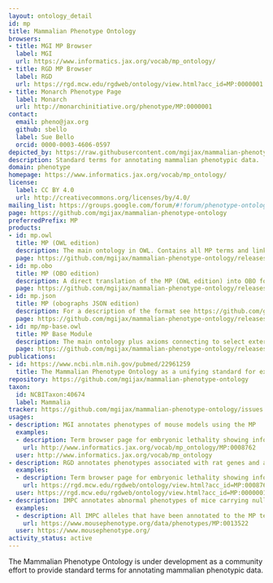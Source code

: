 ```yaml
---
layout: ontology_detail
id: mp
title: Mammalian Phenotype Ontology
browsers:
- title: MGI MP Browser
  label: MGI
  url: https://www.informatics.jax.org/vocab/mp_ontology/
- title: RGD MP Browser
  label: RGD
  url: https://rgd.mcw.edu/rgdweb/ontology/view.html?acc_id=MP:0000001
- title: Monarch Phenotype Page
  label: Monarch
  url: http://monarchinitiative.org/phenotype/MP:0000001
contact:
  email: pheno@jax.org
  github: sbello
  label: Sue Bello
  orcid: 0000-0003-4606-0597
depicted_by: https://raw.githubusercontent.com/mgijax/mammalian-phenotype-ontology/main/logo/2024_MP_logo_RGB_ICON_color.png
description: Standard terms for annotating mammalian phenotypic data.
domain: phenotype
homepage: https://www.informatics.jax.org/vocab/mp_ontology/
license:
  label: CC BY 4.0
  url: http://creativecommons.org/licenses/by/4.0/
mailing_list: https://groups.google.com/forum/#!forum/phenotype-ontologies-editors
page: https://github.com/mgijax/mammalian-phenotype-ontology
preferredPrefix: MP
products:
- id: mp.owl
  title: MP (OWL edition)
  description: The main ontology in OWL. Contains all MP terms and links to other OBO ontologies.
  page: https://github.com/mgijax/mammalian-phenotype-ontology/releases/tag/current
- id: mp.obo
  title: MP (OBO edition)
  description: A direct translation of the MP (OWL edition) into OBO format.
  page: https://github.com/mgijax/mammalian-phenotype-ontology/releases/tag/current
- id: mp.json
  title: MP (obographs JSON edition)
  description: For a description of the format see https://github.com/geneontology/obographs.
  page: https://github.com/mgijax/mammalian-phenotype-ontology/releases/tag/current
- id: mp/mp-base.owl
  title: MP Base Module
  description: The main ontology plus axioms connecting to select external ontologies, excluding axioms from the the external ontologies themselves.
  page: https://github.com/mgijax/mammalian-phenotype-ontology/releases/tag/current
publications:
- id: https://www.ncbi.nlm.nih.gov/pubmed/22961259
  title: The Mammalian Phenotype Ontology as a unifying standard for experimental and high-throughput phenotyping data
repository: https://github.com/mgijax/mammalian-phenotype-ontology
taxon:
  id: NCBITaxon:40674
  label: Mammalia
tracker: https://github.com/mgijax/mammalian-phenotype-ontology/issues
usages:
- description: MGI annotates phenotypes of mouse models using the MP
  examples:
  - description: Term browser page for embryonic lethality showing information about the term including definition, placement in the MP hierarchy, and link to mouse models annotated to this term or any of its decendants
    url: http://www.informatics.jax.org/vocab/mp_ontology/MP:0008762
  user: http://www.informatics.jax.org/vocab/mp_ontology
- description: RGD annotates phenotypes associated with rat genes and alleles using the MP
  examples:
  - description: Term browser page for embryonic lethality showing information about the term including definition, placement in the MP hierarchy, and link to annotations to this term or any of its decendants
    url: https://rgd.mcw.edu/rgdweb/ontology/view.html?acc_id=MP:0008762
  user: https://rgd.mcw.edu/rgdweb/ontology/view.html?acc_id=MP:0000001
- description: IMPC annotates abnormal phenotypes of mice carrying null alleles found following the application of a standardised set of physiological tests
  examples:
  - description: All IMPC alleles that have been annotated to the MP term 'decreased memory-marker CD4-positive NK T cell number'.
    url: https://www.mousephenotype.org/data/phenotypes/MP:0013522
  user: https://www.mousephenotype.org/
activity_status: active
---
```


The Mammalian Phenotype Ontology is under development as a community effort to provide standard terms for annotating mammalian phenotypic data.
